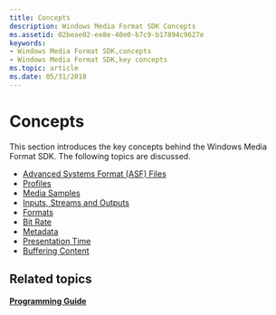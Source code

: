 ```yaml
---
title: Concepts
description: Windows Media Format SDK Concepts
ms.assetid: 02beae02-ee8e-40e0-b7c9-b17894c9627e
keywords:
- Windows Media Format SDK,concepts
- Windows Media Format SDK,key concepts
ms.topic: article
ms.date: 05/31/2018
---
```


# Concepts

This section introduces the key concepts behind the Windows Media Format SDK. The following topics are discussed.

-   [Advanced Systems Format (ASF) Files](advanced-systems-format--asf--files.md)
-   [Profiles](profiles.md)
-   [Media Samples](media-samples.md)
-   [Inputs, Streams and Outputs](inputs-streams-and-outputs.md)
-   [Formats](formats.md)
-   [Bit Rate](bit-rate.md)
-   [Metadata](metadata.md)
-   [Presentation Time](presentation-time.md)
-   [Buffering Content](buffering-content.md)

## Related topics

<dl> <dt>

[**Programming Guide**](programming-guide.md)
</dt> </dl>

 

 




